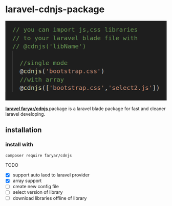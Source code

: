 # laravel-cdnjs-package
![logo](https://github.com/faryar76/laravel-cdnjs-package/blob/master/simple.png)

__[laravel faryar/cdnjs ](https://packagist.org/packages/faryar/cdnjs)__ package is a laravel blade package for 
fast and cleaner laravel developing.

## installation
### install with
```
composer require faryar/cdnjs

```
TODO
- [x] support auto laod to laravel provider 
- [x] array support
- [ ] create new config file
- [ ] select version of library
- [ ] download libraries offline of library
